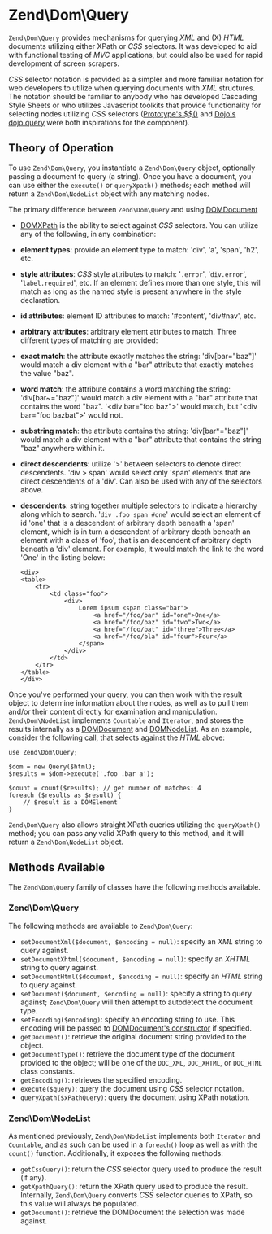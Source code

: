 # Zend\\Dom\\Query

`Zend\Dom\Query` provides mechanisms for querying *XML* and (X) *HTML* documents utilizing either
XPath or *CSS* selectors. It was developed to aid with functional testing of *MVC* applications, but
could also be used for rapid development of screen scrapers.

*CSS* selector notation is provided as a simpler and more familiar notation for web developers to
utilize when querying documents with *XML* structures. The notation should be familiar to anybody
who has developed Cascading Style Sheets or who utilizes Javascript toolkits that provide
functionality for selecting nodes utilizing *CSS* selectors ([Prototype's
$$()](http://prototypejs.org/api/utility/dollar-dollar) and [Dojo's
dojo.query](http://api.dojotoolkit.org/jsdoc/dojo/HEAD/dojo.query) were both inspirations for the
component).

## Theory of Operation

To use `Zend\Dom\Query`, you instantiate a `Zend\Dom\Query` object, optionally passing a document to
query (a string). Once you have a document, you can use either the `execute()` or `queryXpath()`
methods; each method will return a `Zend\Dom\NodeList` object with any matching nodes.

The primary difference between `Zend\Dom\Query` and using [DOMDocument](http://php.net/domdocument)
+ [DOMXPath](http://php.net/domxpath) is the ability to select against *CSS* selectors. You can
utilize any of the following, in any combination:

- **element types**: provide an element type to match: 'div', 'a', 'span', 'h2', etc.
- **style attributes**: *CSS* style attributes to match: '`.error`', '`div.error`',
'`label.required`', etc. If an element defines more than one style, this will match as long as the
named style is present anywhere in the style declaration.
- **id attributes**: element ID attributes to match: '\#content', 'div\#nav', etc.
- **arbitrary attributes**: arbitrary element attributes to match. Three different types of matching
are provided:
- **exact match**: the attribute exactly matches the string: 'div\[bar="baz"\]' would match a div
element with a "bar" attribute that exactly matches the value "baz".
- **word match**: the attribute contains a word matching the string: 'div\[bar~="baz"\]' would match
a div element with a "bar" attribute that contains the word "baz". '&lt;div bar="foo baz"&gt;' would
match, but '&lt;div bar="foo bazbat"&gt;' would not.
- **substring match**: the attribute contains the string: 'div\[bar\*="baz"\]' would match a div
element with a "bar" attribute that contains the string "baz" anywhere within it.
- **direct descendents**: utilize '&gt;' between selectors to denote direct descendents. 'div &gt;
span' would select only 'span' elements that are direct descendents of a 'div'. Can also be used
with any of the selectors above.
- **descendents**: string together multiple selectors to indicate a hierarchy along which to search.
'`div .foo span #one`' would select an element of id 'one' that is a descendent of arbitrary depth
beneath a 'span' element, which is in turn a descendent of arbitrary depth beneath an element with a
class of 'foo', that is an descendent of arbitrary depth beneath a 'div' element. For example, it
would match the link to the word 'One' in the listing below:

    ``` sourceCode
    <div>
    <table>
        <tr>
            <td class="foo">
                <div>
                    Lorem ipsum <span class="bar">
                        <a href="/foo/bar" id="one">One</a>
                        <a href="/foo/baz" id="two">Two</a>
                        <a href="/foo/bat" id="three">Three</a>
                        <a href="/foo/bla" id="four">Four</a>
                    </span>
                </div>
            </td>
        </tr>
    </table>
    </div>
    ```

Once you've performed your query, you can then work with the result object to determine information
about the nodes, as well as to pull them and/or their content directly for examination and
manipulation. `Zend\Dom\NodeList` implements `Countable` and `Iterator`, and stores the results
internally as a [DOMDocument](http://php.net/domdocument) and
[DOMNodeList](http://php.net/domnodelist). As an example, consider the following call, that selects
against the *HTML* above:

``` sourceCode
use Zend\Dom\Query;

$dom = new Query($html);
$results = $dom->execute('.foo .bar a');

$count = count($results); // get number of matches: 4
foreach ($results as $result) {
    // $result is a DOMElement
}
```

`Zend\Dom\Query` also allows straight XPath queries utilizing the `queryXpath()` method; you can
pass any valid XPath query to this method, and it will return a `Zend\Dom\NodeList` object.

## Methods Available

The `Zend\Dom\Query` family of classes have the following methods available.

### Zend\\Dom\\Query

The following methods are available to `Zend\Dom\Query`:

- `setDocumentXml($document, $encoding = null)`: specify an *XML* string to query against.
- `setDocumentXhtml($document, $encoding = null)`: specify an *XHTML* string to query against.
- `setDocumentHtml($document, $encoding = null)`: specify an *HTML* string to query against.
- `setDocument($document, $encoding = null)`: specify a string to query against; `Zend\Dom\Query`
will then attempt to autodetect the document type.
- `setEncoding($encoding)`: specify an encoding string to use. This encoding will be passed to
[DOMDocument's constructor](http://php.net/domdocument.construct) if specified.
- `getDocument()`: retrieve the original document string provided to the object.
- `getDocumentType()`: retrieve the document type of the document provided to the object; will be
one of the `DOC_XML`, `DOC_XHTML`, or `DOC_HTML` class constants.
- `getEncoding()`: retrieves the specified encoding.
- `execute($query)`: query the document using *CSS* selector notation.
- `queryXpath($xPathQuery)`: query the document using XPath notation.

### Zend\\Dom\\NodeList

As mentioned previously, `Zend\Dom\NodeList` implements both `Iterator` and `Countable`, and as such
can be used in a `foreach()` loop as well as with the `count()` function. Additionally, it exposes
the following methods:

- `getCssQuery()`: return the *CSS* selector query used to produce the result (if any).
- `getXpathQuery()`: return the XPath query used to produce the result. Internally, `Zend\Dom\Query`
converts *CSS* selector queries to XPath, so this value will always be populated.
- `getDocument()`: retrieve the DOMDocument the selection was made against.


